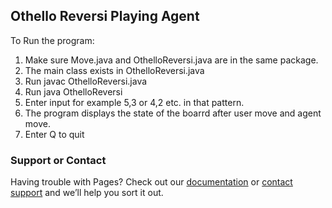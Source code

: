 ## Othello Reversi Playing Agent

To Run the program:
1. Make sure Move.java and OthelloReversi.java are in the same package.
2. The main class exists in OthelloReversi.java
3. Run javac OthelloReversi.java
4. Run java OthelloReversi
5. Enter input for example 5,3 or 4,2 etc. in that pattern.
6. The program displays the state of the boarrd after user move and agent move.
7. Enter Q to quit

### Support or Contact

Having trouble with Pages? Check out our [documentation](https://help.github.com/categories/github-pages-basics/) or [contact support](https://github.com/contact) and we’ll help you sort it out.
